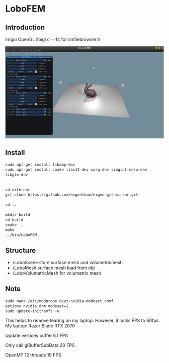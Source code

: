 # LoboFEM
## Introduction
Imgui OpenGL libigl c++14 for imfilebrowser.h

![bunny](https://github.com/lrquad/LoboFEMCmake/blob/master/demo/default/Images/bunny.png)

## Install
    
    sudo apt-get install libomp-dev
    sudo apt-get install cmake libx11-dev xorg-dev libglu1-mesa-dev libglm-dev


    cd external
    git clone https://github.com/eigenteam/eigen-git-mirror.git

    cd ..

    mkdir build
    cd build
    cmake ..
    make
    ../bin/LoboFEM

## Structure
- /LoboScene store surface mesh and volumetricmesh
- /LoboMesh surface mesh load from obj
- /LoboVolumetricMesh for volumetric mesh

## Note
    sudo nano /etc/modprobe.d/zz-nvidia-modeset.conf
    options nvidia_drm modeset=1
    sudo update-initramfs -u
This helps to remove tearing on my laptop. However, it locks FPS to 60fps.
My laptop: Razer Blade RTX 2070

Update vertices buffer
6.1 FPS

Only call glBufferSubData
20 FPS

OpenMP 12 threads
19 FPS




